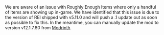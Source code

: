 We are aware of an issue with Roughly Enough Items where only a handful of items are showing up in-game. We have identified that this issue is due to the version of REI shipped with v5.11.0 and will push a .1 update out as soon as possible to fix this. In the meantime, you can manually update the mod to version v12.1.7.80 from [Modrinth](https://modrinth.com/mod/rei/version/Lg9Hl5NP).
